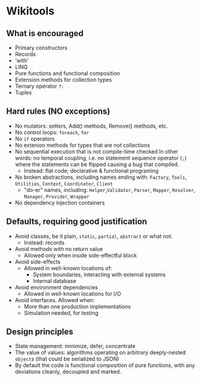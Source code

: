 # Wikitools

## What is encouraged

- Primary constructors
- Records
- 'with'
- LINQ
- Pure functions and functional composition
- Extension methods for collection types
- Ternary operator `?:`
- Tuples

## Hard rules (NO exceptions)

- No mutators: setters, Add() methods, Remove() methods, etc.
- No control loops: `foreach`, `for`
- No `if` operators
- No extenion methods for types that are not collections
- No sequential execution that is not compile-time checked
  In other words: no temporal coupling, i.e. no statement sequence operator
  (`;`) where the statements can be flipped causing a bug that compiled.
  - Instead: flat code; declarative & functional programing
- No broken abstractions, including names ending with:
  `Factory`, `Tools`, `Utilities`, `Context`, `Coordinator`, `Client`
  - "do-er" names, including:
  `Helper`,`Validator`, `Parser`, `Mapper`, `Resolver`, `Manager`, `Provider`,
  `Wrapper`
- No dependency injection containers

## Defaults, requiring good justification

- Avoid classes, be it plain, `static`, `partial`, `abstract` or what not.
  - Instead: records
- Avoid methods with no return value
  - Allowed only when inside side-effectful block
- Avoid side-effects
  - Allowed in well-known locations of:
    - System boundaries, interacting with external systems
    - Internal database
- Avoid environment dependencies
  - Allowed in well-known locations for I/O
- Avoid interfaces. Allowed when:
  - More than one production implementations
  - Simulation needed, for testing

## Design principles

- State management: minimize, defer, concentrate
- The value of values: algorithms operating on arbitrary deeply-nested `object`s
  (that could be serialized to JSON)
- By default the code is functional composition of pure functions,
  with any deviations cleanly, decoupled and marked.